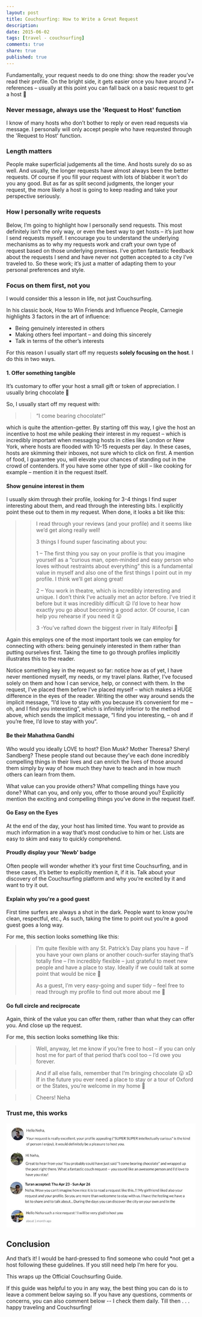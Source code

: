 ```yaml
---
layout: post
title: Couchsurfing: How to Write a Great Request
description: 
date: 2015-06-02
tags: [travel - couchsurfing]
comments: true
share: true
published: true
---
```


Fundamentally, your request needs to do one thing: show the reader you’ve read their profile. On the bright side, it gets easier once you have around 7+ references – usually at this point you can fall back on a basic request to get a host 🙂

### Never message, always use the 'Request to Host' function

I know of many hosts who don’t bother to reply or even read requests via message. I personally will only accept people who have requested through the 'Request to Host' function.

### Length matters

People make superficial judgements all the time. And hosts surely do so as well. And usually, the longer requests have almost always been the better requests. Of course if you fill your request with lots of blabber it won’t do you any good. But as far as split second judgments, the longer your request, the more likely a host is going to keep reading and take your perspective seriously.

### How I personally write requests

Below, I’m going to highlight how I personally send requests. This most definitely isn’t the only way, or even the best way to get hosts – it’s just how I send requests myself. I encourage you to understand the underlying mechanisms as to why my requests work and craft your own type of request based on those underlying premises. I’ve gotten fantastic feedback about the requests I send and have never not gotten accepted to a city I’ve traveled to. So these work; it’s just a matter of adapting them to your personal preferences and style.

### Focus on them first, not you

I would consider this a lesson in life, not just Couchsurfing.

In his classic book, How to Win Friends and Influence People, Carnegie highlights 3 factors in the art of influence:

- Being genuinely interested in others
- Making others feel important – and doing this sincerely
- Talk in terms of the other’s interests

For this reason I usually start off my requests __solely focusing on the host__. I do this in two ways.

#### 1. Offer something tangible

It’s customary to offer your host a small gift or token of appreciation. I usually bring chocolate 🙂 

So, I usually start off my request with:

> > “I come bearing chocolate!”

which is quite the attention-getter. By starting off this way, I give the host an incentive to host me while peaking their interest in my request – which is incredibly important when messaging hosts in cities like London or New York, where hosts are flooded with 10-15 requests per day. In these cases, hosts are skimming their inboxes, not sure which to click on first. A mention of food, I guarantee you, will elevate your chances of standing out in the crowd of contenders. If you have some other type of skill – like cooking for example – mention it in the request itself.

#### Show genuine interest in them

I usually skim through their profile, looking for 3-4 things I find super interesting about them, and read through the interesting bits. I explicitly point these out to them in my request. When done, it looks a bit like this:  

> > I read through your reviews (and your profile) and it seems like we’d get along really well!
> > 
> > 3 things I found super fascinating about you:
> > 
> > 1 – The first thing you say on your profile is that you imagine yourself as a “curious man, open-minded and easy person who loves without restraints about everything” this is a fundamental value in myself and also one of the first things I point out in my profile. I think we’ll get along great!
> > 
> > 2 – You work in theatre, which is incredibly interesting and unique. I don’t think I’ve actually met an actor before. I’ve tried it before but it was incredibly difficult 😛 I’d love to hear how exactly you go about becoming a good actor. Of course, I can help you rehearse if you need it 😛
> > 
> > 3 -You’ve rafted down the biggest river in Italy #lifeofpi 🙂

Again this employs one of the most important tools we can employ for connecting with others: being genuinely interested in them rather than putting ourselves first. Taking the time to go through profiles implicitly illustrates this to the reader.

Notice something key in the request so far: notice how as of yet, I have never mentioned myself, my needs, or my travel plans. Rather, I’ve focused solely on them and how I can service, help, or connect with them. In the request, I’ve placed them before I’ve placed myself – which makes a HUGE difference in the eyes of the reader. Writing the other way around sends the implicit message, “I’d love to stay with you because it’s convenient for me – oh, and I find you interesting”, which is infinitely inferior to the method above, which sends the implicit message, “I find you interesting, – oh and if you’re free, I’d love to stay with you”.

#### Be their Mahathma Gandhi

Who would you ideally LOVE to host? Elon Musk? Mother Theresa? Sheryl Sandberg? These people stand out because they’ve each done incredibly compelling things in their lives and can enrich the lives of those around them simply by way of how much they have to teach and in how much others can learn from them.

What value can you provide others? What compelling things have you done? What can you, and only you, offer to those around you? Explicitly mention the exciting and compelling things you’ve done in the request itself. 

#### Go Easy on the Eyes

At the end of the day, your host has limited time. You want to provide as much information in a way that’s most conducive to him or her. Lists are easy to skim and easy to quickly comprehend.

#### Proudly display your 'Newb' badge

Often people will wonder whether it’s your first time Couchsurfing, and in these cases, it’s better to explicitly mention it, if it is. Talk about your discovery of the Couchsurfing platform and why you’re excited by it and want to try it out.

#### Explain why you're a good guest

First time surfers are always a shot in the dark. People want to know you’re clean, respectful, etc., As such, taking the time to point out you’re a good guest goes a long way.

For me, this section looks something like this:

> > I’m quite flexible with any St. Patrick’s Day plans you have – if you have your own plans or another couch-surfer staying that’s totally fine – I’m incredibly flexible – just grateful to meet new people and have a place to stay. Ideally if we could talk at some point that would be nice 🙂
> > 
> > As a guest, I’m very easy-going and super tidy – feel free to read through my profile to find out more about me 🙂

#### Go full circle and reciprocate

Again, think of the value you can offer them, rather than what they can offer you. And close up the request.

For me, this section looks something like this:

> > Well, anyway, let me know if you’re free to host – if you can only host me for part of that period that’s cool too – I’d owe you forever.

> > And if all else fails, remember that I’m bringing chocolate 😛 xD If in the future you ever need a place to stay or a tour of Oxford or the States, you’re welcome in my home 🙂

> > Cheers!
> > Neha

### Trust me, this works
<p align="center">
  <img src="/images/good-requests.jpg">
</p>

## Conclusion

And that’s it! I would be hard-pressed to find someone who could *not get a host following these guidelines. If you still need help I’m here for you.

This wraps up the Official Couchsurfing Guide. 

If this guide was helpful to you in any way, the best thing you can do is to leave a comment below saying so. If you have any questions, comments or concerns, you can also comment below -- I check them daily. Till then . . . happy traveling and Couchsurfing!
